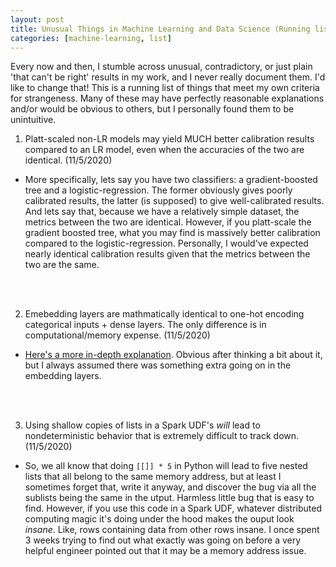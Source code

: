 ```yaml
---
layout: post
title: Unusual Things in Machine Learning and Data Science (Running list)
categories: [machine-learning, list]
---
```

Every now and then, I stumble across unusual, contradictory, or just plain 'that can't be right' results in my work, and I never really document them. I'd like to change that! This is a running list of things that meet my own criteria for strangeness. Many of these may have perfectly reasonable explanations and/or would be obvious to others, but I personally found them to be unintuitive. 

1. Platt-scaled non-LR models may yield MUCH better calibration results compared to an LR model, even when the accuracies of the two are identical. (11/5/2020)
  * More specifically, lets say you have two classifiers: a gradient-boosted tree and a logistic-regression. The former obviously gives poorly calibrated results, the latter (is supposed) to give well-calibrated results. And lets say that, because we have a relatively simple dataset, the metrics between the two are identical. However, if you platt-scale the gradient boosted tree, what you may find is massively better calibration compared to the logistic-regression. Personally, I would've expected nearly identical calibration results given that the metrics between the two are the same. 
 
 <br/><br/>
  
2. Emebedding layers are mathmatically identical to one-hot encoding categorical inputs + dense layers. The only difference is in computational/memory expense. (11/5/2020)
  * [Here's a more in-depth explanation](https://stackoverflow.com/questions/47868265/what-is-the-difference-between-an-embedding-layer-and-a-dense-layer). Obvious after thinking a bit about it, but I always assumed there was something extra going on in the embedding layers. 
  
 <br/><br/>
 
3. Using shallow copies of lists in a Spark UDF's *will* lead to nondeterministic behavior that is extremely difficult to track down. (11/5/2020)
  * So, we all know that doing `[[]] * 5` in Python will lead to five nested lists that all belong to the same memory address, but at least I sometimes forget that, write it anyway, and discover the bug via all the sublists being the same in the utput. Harmless little bug that is easy to find. However, if you use this code in a Spark UDF, whatever distributed computing magic it's doing under the hood makes the ouput look *insane*. Like, rows containing data from other rows insane. I once spent 3 weeks trying to find out what exactly was going on before a very helpful engineer pointed out that it may be a memory address issue. 
